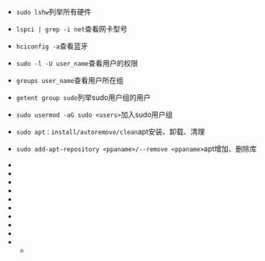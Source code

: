 * `sudo lshw`列举所有硬件
* `lspci | grep -i net`查看网卡型号
* `hciconfig -a`查看蓝牙
* `sudo -l -U user_name`查看用户的权限
* `groups user_name`查看用户所在组
* `getent group sudo`列举sudo用户组的用户
* `sudo usermod -aG sudo <users>`加入sudo用户组
* `sudo apt：install/autoremove/clean`apt安装、卸载、清理
* `sudo add-apt-repository <ppaname>/--remove <ppaname>`apt增加、删除库
*
*

*
*
*
*
*
*
*
* * 
